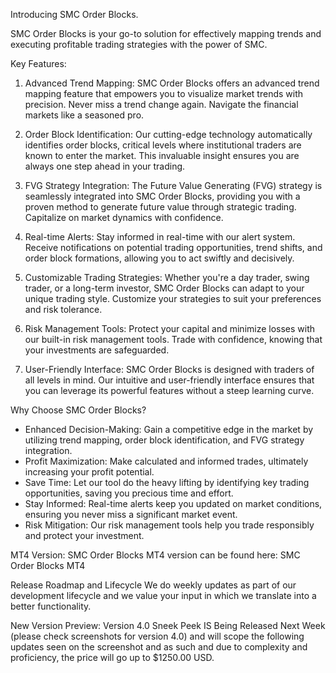 Introducing SMC Order Blocks.

SMC Order Blocks is your go-to solution for effectively mapping trends and executing profitable trading strategies with the power of SMC.

Key Features:
1. Advanced Trend Mapping: SMC Order Blocks offers an advanced trend mapping feature that empowers you to visualize market trends with precision. Never miss a trend change again. Navigate the financial markets like a seasoned pro.

2. Order Block Identification: Our cutting-edge technology automatically identifies order blocks, critical levels where institutional traders are known to enter the market. This invaluable insight ensures you are always one step ahead in your trading.

3. FVG Strategy Integration: The Future Value Generating (FVG) strategy is seamlessly integrated into SMC Order Blocks, providing you with a proven method to generate future value through strategic trading. Capitalize on market dynamics with confidence.

4. Real-time Alerts: Stay informed in real-time with our alert system. Receive notifications on potential trading opportunities, trend shifts, and order block formations, allowing you to act swiftly and decisively.

5. Customizable Trading Strategies: Whether you're a day trader, swing trader, or a long-term investor, SMC Order Blocks can adapt to your unique trading style. Customize your strategies to suit your preferences and risk tolerance.

6. Risk Management Tools: Protect your capital and minimize losses with our built-in risk management tools. Trade with confidence, knowing that your investments are safeguarded.

7. User-Friendly Interface: SMC Order Blocks is designed with traders of all levels in mind. Our intuitive and user-friendly interface ensures that you can leverage its powerful features without a steep learning curve.

Why Choose SMC Order Blocks?

- Enhanced Decision-Making: Gain a competitive edge in the market by utilizing trend mapping, order block identification, and FVG strategy integration.
- Profit Maximization: Make calculated and informed trades, ultimately increasing your profit potential.
- Save Time: Let our tool do the heavy lifting by identifying key trading opportunities, saving you precious time and effort.
- Stay Informed: Real-time alerts keep you updated on market conditions, ensuring you never miss a significant market event.
- Risk Mitigation: Our risk management tools help you trade responsibly and protect your investment.

MT4 Version:
SMC Order Blocks MT4 version can be found here: SMC Order Blocks MT4

Release Roadmap and Lifecycle
We do weekly updates as part of our development lifecycle and we value your input in which we translate into a better functionality.

New Version Preview:
Version 4.0 Sneek Peek IS Being Released Next Week (please check screenshots for version 4.0) and will scope the following updates seen on the screenshot and as such and due to complexity and proficiency, the price will go up to $1250.00 USD.